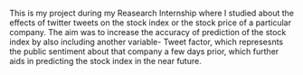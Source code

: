 This is my project during my Reasearch Internship where I studied about the effects of twitter tweets on the stock index or the stock price of a particular company.
The aim was to increase the accuracy of prediction of the stock index by also including another variable- Tweet factor, which represesnts
the public sentiment about that company a few days prior, which further aids in predicting the stock index in the near future.
